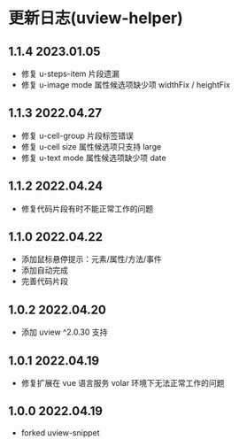 # 更新日志(uview-helper)

## 1.1.4 2023.01.05

- 修复 u-steps-item 片段遗漏
- 修复 u-image mode 属性候选项缺少项 widthFix / heightFix

## 1.1.3 2022.04.27

- 修复 u-cell-group 片段标签错误
- 修复 u-cell size 属性候选项只支持 large
- 修复 u-text mode 属性候选项缺少项 date

## 1.1.2 2022.04.24

- 修复代码片段有时不能正常工作的问题

## 1.1.0 2022.04.22

- 添加鼠标悬停提示：元素/属性/方法/事件
- 添加自动完成
- 完善代码片段

## 1.0.2 2022.04.20

- 添加 uview ^2.0.30 支持

## 1.0.1 2022.04.19

- 修复扩展在 vue 语言服务 volar 环境下无法正常工作的问题

## 1.0.0 2022.04.19

- forked uview-snippet
